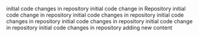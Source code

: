 initial code changes in repository
initial code change in Repository
initial code change in repository
initial code changes in repository
initial code changes in repository
initial code changes in repository
initial code change in repository
initial code changes in repository
adding new content
